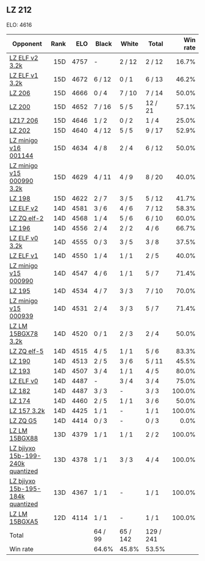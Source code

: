 ## LZ 212 ##

ELO: 4616

Opponent | Rank | ELO | Black | White | Total | Win rate
---------|-----:|----:|-------|-------|-------|-------:
[LZ ELF v2 3.2k](LZ%20ELF%20v2%203.2k.md) | 15D | 4757 | - | 2 / 12 | 2 / 12 | 16.7%
[LZ ELF v1 3.2k](LZ%20ELF%20v1%203.2k.md) | 15D | 4672 | 6 / 12 | 0 / 1 | 6 / 13 | 46.2%
[LZ 206](LZ%20206.md) | 15D | 4666 | 0 / 4 | 7 / 10 | 7 / 14 | 50.0%
[LZ 200](LZ%20200.md) | 15D | 4652 | 7 / 16 | 5 / 5 | 12 / 21 | 57.1%
[LZ17 206](LZ17%20206.md) | 15D | 4646 | 1 / 2 | 0 / 2 | 1 / 4 | 25.0%
[LZ 202](LZ%20202.md) | 15D | 4640 | 4 / 12 | 5 / 5 | 9 / 17 | 52.9%
[LZ minigo v16 001144](LZ%20minigo%20v16%20001144.md) | 15D | 4634 | 4 / 8 | 2 / 4 | 6 / 12 | 50.0%
[LZ minigo v15 000990 3.2k](LZ%20minigo%20v15%20000990%203.2k.md) | 15D | 4629 | 4 / 11 | 4 / 9 | 8 / 20 | 40.0%
[LZ 198](LZ%20198.md) | 15D | 4622 | 2 / 7 | 3 / 5 | 5 / 12 | 41.7%
[LZ ELF v2](LZ%20ELF%20v2.md) | 14D | 4581 | 3 / 6 | 4 / 6 | 7 / 12 | 58.3%
[LZ ZQ elf-2](LZ%20ZQ%20elf-2.md) | 14D | 4568 | 1 / 4 | 5 / 6 | 6 / 10 | 60.0%
[LZ 196](LZ%20196.md) | 14D | 4556 | 2 / 4 | 2 / 2 | 4 / 6 | 66.7%
[LZ ELF v0 3.2k](LZ%20ELF%20v0%203.2k.md) | 14D | 4555 | 0 / 3 | 3 / 5 | 3 / 8 | 37.5%
[LZ ELF v1](LZ%20ELF%20v1.md) | 14D | 4550 | 1 / 4 | 1 / 1 | 2 / 5 | 40.0%
[LZ minigo v15 000990](LZ%20minigo%20v15%20000990.md) | 14D | 4547 | 4 / 6 | 1 / 1 | 5 / 7 | 71.4%
[LZ 195](LZ%20195.md) | 14D | 4534 | 4 / 7 | 3 / 3 | 7 / 10 | 70.0%
[LZ minigo v15 000939](LZ%20minigo%20v15%20000939.md) | 14D | 4531 | 2 / 4 | 3 / 3 | 5 / 7 | 71.4%
[LZ LM 15BGX78 3.2k](LZ%20LM%2015BGX78%203.2k.md) | 14D | 4520 | 0 / 1 | 2 / 3 | 2 / 4 | 50.0%
[LZ ZQ elf-5](LZ%20ZQ%20elf-5.md) | 14D | 4515 | 4 / 5 | 1 / 1 | 5 / 6 | 83.3%
[LZ 190](LZ%20190.md) | 14D | 4513 | 2 / 5 | 3 / 6 | 5 / 11 | 45.5%
[LZ 193](LZ%20193.md) | 14D | 4507 | 3 / 4 | 1 / 1 | 4 / 5 | 80.0%
[LZ ELF v0](LZ%20ELF%20v0.md) | 14D | 4487 | - | 3 / 4 | 3 / 4 | 75.0%
[LZ 182](LZ%20182.md) | 14D | 4487 | 3 / 3 | - | 3 / 3 | 100.0%
[LZ 174](LZ%20174.md) | 14D | 4460 | 2 / 5 | 1 / 1 | 3 / 6 | 50.0%
[LZ 157 3.2k](LZ%20157%203.2k.md) | 14D | 4425 | 1 / 1 | - | 1 / 1 | 100.0%
[LZ ZQ G5](LZ%20ZQ%20G5.md) | 14D | 4414 | 0 / 3 | - | 0 / 3 | 0.0%
[LZ LM 15BGX88](LZ%20LM%2015BGX88.md) | 13D | 4379 | 1 / 1 | 1 / 1 | 2 / 2 | 100.0%
[LZ bjiyxo 15b-199-240k quantized](LZ%20bjiyxo%2015b-199-240k%20quantized.md) | 13D | 4378 | 1 / 1 | 3 / 3 | 4 / 4 | 100.0%
[LZ bjiyxo 15b-195-184k quantized](LZ%20bjiyxo%2015b-195-184k%20quantized.md) | 13D | 4367 | 1 / 1 | - | 1 / 1 | 100.0%
[LZ LM 15BGXA5](LZ%20LM%2015BGXA5.md) | 12D | 4114 | 1 / 1 | - | 1 / 1 | 100.0%
Total | | | 64 / 99 | 65 / 142 | 129 / 241 | 
Win rate| | | 64.6% | 45.8% | 53.5% | 
